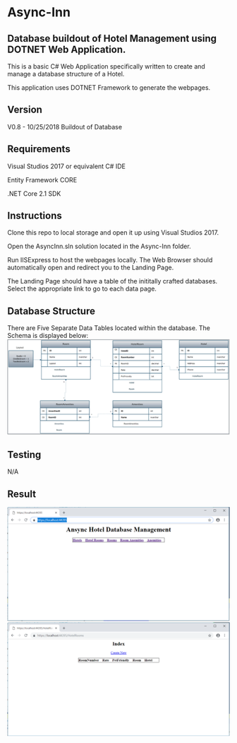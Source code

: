 # Async-Inn

## Database buildout of Hotel Management using DOTNET Web Application.

This is a basic C# Web Application specifically written to create and manage a database structure of a Hotel.

This application uses DOTNET Framework to generate the webpages.

## Version

V0.8 - 10/25/2018 Buildout of Database

## Requirements

Visual Studios 2017 or equivalent C# IDE

Entity Framework CORE

.NET Core 2.1 SDK

## Instructions

Clone this repo to local storage and open it up using Visual Studios 2017.

Open the AsyncInn.sln solution located in the Async-Inn folder.

Run IISExpress to host the webpages locally. The Web Browser should automatically open and redirect you to the Landing Page.

The Landing Page should have a table of the inititally crafted databases. Select the appropriate link to go to each data page.

## Database Structure

There are Five Separate Data Tables located within the database. The Schema is displayed below:
![Console](Schema.PNG?raw=true "Output")


## Testing

N/A

## Result

![Console](Capture.PNG?raw=true "Output")
![Console](Capture2.PNG?raw=true "Output")